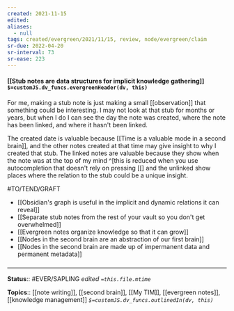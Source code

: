 ```yaml
---
created: 2021-11-15 
edited: 
aliases:
  - null
tags: created/evergreen/2021/11/15, review, node/evergreen/claim
sr-due: 2022-04-20
sr-interval: 73
sr-ease: 223
---
```


#### [[Stub notes are data structures for implicit knowledge gathering]] `$=customJS.dv_funcs.evergreenHeader(dv, this)`

For me, making a stub note is just making a small [[observation]] that something could be interesting. 
I may not look at that stub for months or years, 
but when I do I can see the day the note was created,
where the note has been linked,
and where it hasn't been linked.

The created date is valuable because [[Time is a valuable mode in a second brain]], and the other notes created at that time may give insight to why I created that stub.
The linked notes are valuable because they show when the note was at the top of my mind
^[this is reduced when you use autocompletion that doesn't rely on pressing \[\[]
and the unlinked show places where the relation to the stub could be a unique insight.

#TO/TEND/GRAFT 
- [[Obsidian's graph is useful in the implicit and dynamic relations it can reveal]]
- [[Separate stub notes from the rest of your vault so you don't get overwhelmed]]
- [[Evergreen notes organize knowledge so that it can grow]]
- [[Nodes in the second brain are an abstraction of our first brain]]
- [[Nodes in the second brain are made up of impermanent data and permanent metadata]]

### <hr class="footnote"/>

**Status**:: #EVER/SAPLING 
*edited `=this.file.mtime`*

**Topics**:: [[note writing]], [[second brain]], [[My TIM]], [[evergreen notes]], [[knowledge management]]
*`$=customJS.dv_funcs.outlinedIn(dv, this)`*

